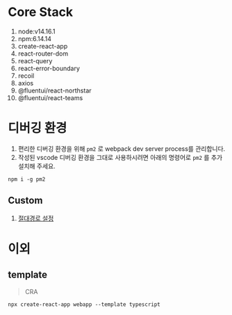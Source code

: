 # Core Stack

1. node:v14.16.1
1. npm:6.14.14
1. create-react-app
1. react-router-dom
1. react-query
1. react-error-boundary
1. recoil
1. axios
1. @fluentui/react-northstar
1. @fluentui/react-teams

# 디버깅 환경

1. 편리한 디버깅 환경을 위해 `pm2` 로 webpack dev server process를 관리합니다.
1. 작성된 vscode 디버깅 환경을 그대로 사용하시려면 아래의 명령어로 `pm2` 를 추가 설치해 주세요.

```shell
npm i -g pm2
```

## Custom

1. [절대경로 설정](https://okky.tistory.com/340)

# 이외

## template

> CRA

```shell
npx create-react-app webapp --template typescript
```
